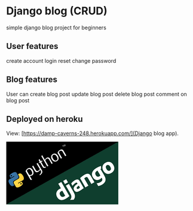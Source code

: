﻿# Django blog (CRUD)

simple django blog project for beginners

## User features
create account
login
reset
change password

## Blog features
User can create blog post
update blog post
delete blog post
comment on blog post


## Deployed on heroku
View:  [https://damp-caverns-248.herokuapp.com/](Django blog app).



[![Cover](images.png)](https://github.com/Josephchinedu/Django-blog)



